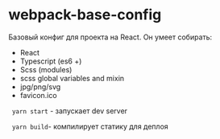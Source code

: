 # webpack-base-config

Базовый конфиг для проекта на React. Он умеет собирать: 

- React
- Typescript (es6 +)
- Scss (modules)
- scss global variables and mixin
- jpg/png/svg
- favicon.ico

` yarn start` - запускает dev server

` yarn build`- компилирует статику для деплоя
